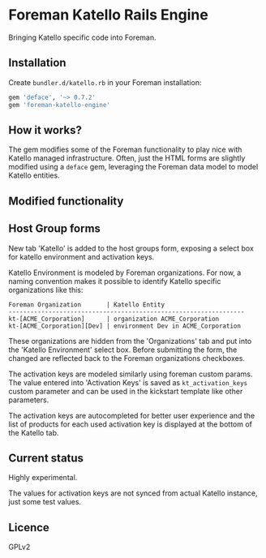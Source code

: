Foreman Katello Rails Engine
============================

Bringing Katello specific code into Foreman.

Installation
------------

Create `bundler.d/katello.rb` in your Foreman installation:

```ruby
gem 'deface', '~> 0.7.2'
gem 'foreman-katello-engine'
```

How it works?
-------------

The gem modifies some of the Foreman functionality to play nice with
Katello managed infrastructure. Often, just the HTML forms are
slightly modified using a `deface` gem, leveraging the Foreman data
model to model Katello entities.

Modified functionality
----------------------

## Host Group forms

New tab 'Katello' is added to the host groups form, exposing a select
box for katello environment and activation keys.

Katello Environment is modeled by Foreman organizations. For now, a
naming convention makes it possible to identify Katello specific
organizations like this:

```
Foreman Organization       | Katello Entity
-----------------------------------------------------------------
kt-[ACME_Corporation]      | organization ACME_Corporation
kt-[ACME_Corporation][Dev] | environment Dev in ACME_Corporation
```

These organizations are hidden from the 'Organizations' tab and put
into the 'Katello Environment' select box. Before submitting the form,
the changed are reflected back to the Foreman organizations
checkboxes.

The activation keys are modeled similarly using foreman custom params.
The value entered into 'Activation Keys' is saved as
`kt_activation_keys` custom parameter and can be used in the kickstart
template like other parameters.

The activation keys are autocompleted for better user experience and
the list of products for each used activation key is displayed at the
bottom of the Katello tab.

Current status
--------------

Highly experimental.

The values for activation keys are not synced from actual Katello
instance, just some test values.

Licence
-------

GPLv2
